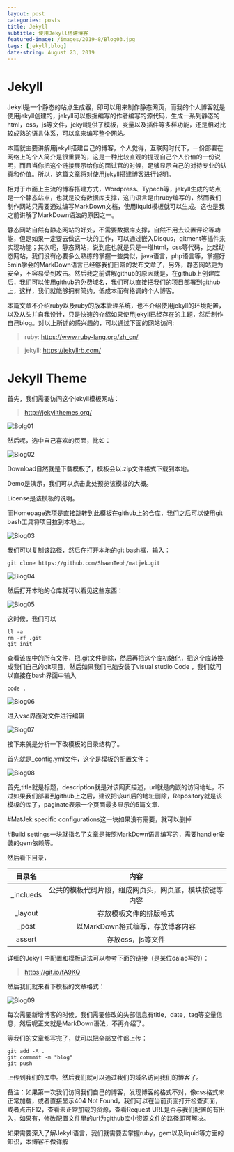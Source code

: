 ```yaml
---
layout: post
categories: posts
title: Jekyll
subtitle: 使用Jekyll搭建博客
featured-image: /images/2019-8/Blog03.jpg
tags: [jekyll,blog]
date-string: August 23, 2019
---
```


#  Jekyll
Jekyll是一个静态的站点生成器，即可以用来制作静态网页，而我的个人博客就是使用jekyll创建的，jekyll可以根据编写的作者编写的源代码，生成一系列静态的html，css，js等文件，jekyll提供了模板，变量以及插件等多样功能，还是相对比较成熟的语言体系，可以拿来编写整个网站。

本篇就主要讲解用jekyll搭建自己的博客，个人觉得，互联网时代下，一份部署在网络上的个人简介是很重要的，这是一种比较直观的提现自己个人价值的一份说明，而且当你把这个链接展示给你的面试官的时候，足够显示自己的对待专业的认真和价值。所以，这篇文章将对使用jekyll搭建博客进行说明。

相对于市面上主流的博客搭建方式，Wordpress、Typech等，jekyll生成的站点是一个静态站点，也就是没有数据库支撑，这门语言是由ruby编写的，然而我们制作网站只需要通过编写MarkDown文档，使用liquid模板就可以生成。这也是我之前讲解了MarkDown语法的原因之一。

静态网站自然有静态网站的好处，不需要数据库支撑，自然不用去设置评论等功能，但是如果一定要去做这一块的工作，可以通过嵌入Disqus，gitment等插件来实现功能；其次呢，静态网站，说到底也就是只是一堆html，css等代码，比起动态网站，我们没有必要多么熟练的掌握一些类似，java语言，php语言等，掌握好5min学会的MarkDown语言已经够我们日常的发布文章了，另外，静态网站更为安全，不容易受到攻击。然后我之前讲解github的原因就是，在github上创建库后，我们可以使用github的免费域名，我们可以直接把我们的项目部署到github上，这样，我们就能够拥有简约，低成本而有格调的个人博客。

本篇文章不介绍ruby以及ruby的版本管理系统，也不介绍使用jekyll的环境配置，以及从头并自我设计，只是快速的介绍如果使用jekyll已经存在的主题，然后制作自己blog。对以上所述的感兴趣的，可以通过下面的网站访问:

>ruby: https://www.ruby-lang.org/zh_cn/

>jekyll: https://jekyllrb.com/

# Jekyll Theme

首先，我们需要访问这个jekyll模板网站：

>http://jekyllthemes.org/

![Bolg01](/images/2019-08-23/Blog01.png)

然后呢，选中自己喜欢的页面，比如：

![Blog02](/images/2019-08-23/Blog02.png)

Download自然就是下载模板了，模板会以.zip文件格式下载到本地。

Demo是演示，我们可以点击此处预览该模板的大概。

License是该模板的说明。

而Homepage选项是直接跳转到此模板在github上的仓库，我们之后可以使用git bash工具将项目拉到本地上。

![Blog03](/images/2019-08-23/Blog03.png)

我们可以复制该路径，然后在打开本地的git bash框，输入：

    git clone https://github.com/ShawnTeoh/matjek.git

![Blog04](/images/2019-08-23/Blog04.png)

然后打开本地的仓库就可以看见这些东西：

![Blog05](/images/2019-08-23/Blog05.png)

这时候，我们可以

    ll -a
    rm -rf .git
    git init

查看该库中的所有文件，把.git文件删除，然后再把这个库初始化，把这个库转换成我们自己的git项目，然后如果我们电脑安装了visual studio Code ，我们就可以直接在bash界面中输入

    code .

![Blog06](/images/2019-08-23/Blog06.png)

进入vsc界面对文件进行编辑

![Blog07](/images/2019-08-23/Blog07.png)

接下来就是分析一下改模板的目录结构了。

首先就是_config.yml文件，这个是模板的配置文件：

![Blog08](/images/2019-08-23/Blog08.png)

首先,title就是标题，description就是对该网页描述，url就是内嵌的访问地址，不过如果我们部署到github上之后，建议把该url后的地址删除，Repository就是该模板的库了，paginate表示一个页面最多显示的5篇文章.

#MatJek specific configurations这一块如果没有需要，就可以删掉

#Build settings一块就指名了文章是按照MarkDown语言编写的，需要handler安装的gem依赖等。

然后看下目录，

目录名|内容
:-:|:-:
_inclueds|公共的模板代码片段，组成网页头，网页底，模块按键等内容
_layout|存放模板文件的排版格式
_post|以MarkDown格式编写，存放博客内容
assert|存放css，js等文件

详细的Jekyll 中配置和模板语法可以参考下面的链接（是某位dalao写的）：

>https://git.io/fA9KQ

然后我们就来看下模板的文章格式：

![Blog09](/images/2019-08-23/Blog09.png)

每次需要新增博客的时候，我们需要修改的头部信息有title，date，tag等变量信息，然后呢正文就是MarkDown语法，不再介绍了。

等我们的文章都写完了，就可以把全部文件都上传：

    git add -A .
    git commmit -m "blog"
    git push

上传到我们的库中。然后我们就可以通过我们的域名访问我们的博客了。

备注：如果第一次我们访问我们自己的博客，发现博客的格式不对，像css格式未正常加载，或者直接显示404 Not Found，我们可以在当前页面打开检查页面，或者点击F12，查看未正常加载的资源，查看Request URL是否与我们配置的有出入，如果有，修改配置文件里的url为github库中资源文件的路径即可解决。

如果需要深入了解Jekyll语言，我们就需要去掌握ruby，gem以及liquid等方面的知识，本博客不做详解
